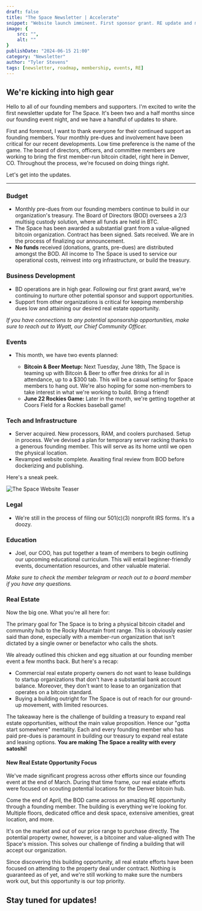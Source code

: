 ```yaml
---
draft: false
title: "The Space Newsletter | Accelerate"
snippet: "Website launch imminent. First sponsor grant. RE update and more."
image: {
    src: "",
    alt: ""
}
publishDate: "2024-06-15 21:00"
category: "Newsletter"
author: "Tyler Stevens"
tags: [newsletter, roadmap, membership, events, RE]
---
```

## We're kicking into high gear

Hello to all of our founding members and supporters. I'm excited to write the first newsletter update for The Space. It's been two and a half months since our founding event night, and we have a handful of updates to share.

First and foremost, I want to thank everyone for their continued support as founding members. Your monthly pre-dues and involvement have been critical for our recent developments. Low time preference is the name of the game. The board of directors, officers, and committee members are working to bring the first member-run bitcoin citadel, right here in Denver, CO. Throughout the process, we're focused on doing things right.

Let's get into the updates.

---

### Budget

- Monthly pre-dues from our founding members continue to build in our organization's treasury. The Board of Directors (BOD) oversees a 2/3 multisig custody solution, where all funds are held in BTC.
- The Space has been awarded a substantial grant from a value-aligned bitcoin organization. Contract has been signed. Sats received. We are in the process of finalizing our announcement.
- **No funds** received (donations, grants, pre-dues) are distributed amongst the BOD. All income to The Space is used to service our operational costs, reinvest into org infrastructure, or build the treasury.

### Business Development

- BD operations are in high gear. Following our first grant award, we're continuing to nurture other potential sponsor and support opportunities.
- Support from other organizations is critical for keeping membership dues low and attaining our desired real estate opportunity.

*If you have connections to any potential sponsorship opportunities, make sure to reach out to Wyatt, our Chief Community Officer.*

### Events

- This month, we have two events planned:

  - **Bitcoin & Beer Meetup:** Next Tuesday, June 18th, The Space is teaming up with Bitcoin & Beer to offer free drinks for all in attendance, up to a $300 tab. This will be a casual setting for Space members to hang out. We're also hoping for some non-members to take interest in what we're working to build. Bring a friend!
  - **June 22 Rockies Game:** Later in the month, we're getting together at Coors Field for a Rockies baseball game!

### Tech and Infrastructure

- Server acquired. New processors, RAM, and coolers purchased. Setup in process. We've devised a plan for temporary server racking thanks to a generous founding member. This will serve as its home until we open the physical location.
- Revamped website complete. Awaiting final review from BOD before dockerizing and publishing.

Here's a sneak peek.

![The Space Website Teaser](/assets/blog/post3/website_teaser.jpg "Revamped Website Teaser")

### Legal

- We're still in the process of filing our 501(c)(3) nonprofit IRS forms. It's a doozy.

### Education

- Joel, our COO, has put together a team of members to begin outlining our upcoming educational curriculum. This will entail beginner-friendly events, documentation resources, and other valuable material.

*Make sure to check the member telegram or reach out to a board member if you have any questions.*

### Real Estate

Now the big one. What you're all here for:

The primary goal for The Space is to bring a physical bitcoin citadel and community hub to the Rocky Mountain front range. This is obviously easier said than done, especially with a member-run organization that isn't dictated by a single owner or benefactor who calls the shots.

We already outlined this chicken and egg situation at our founding member event a few months back. But here's a recap:

- Commercial real estate property owners do not want to lease buildings to startup organizations that don't have a substantial bank account balance. Moreover, they don't want to lease to an organization that operates on a bitcoin standard.
- Buying a building outright for The Space is out of reach for our ground-up movement, with limited resources.

The takeaway here is the challenge of building a treasury to expand real estate opportunities, without the main value proposition. Hence our "gotta start somewhere" mentality. Each and every founding member who has paid pre-dues is paramount in building our treasury to expand real estate and leasing options. **You are making The Space a reality with every satoshi!**

#### New Real Estate Opportunity Focus

We've made significant progress across other efforts since our founding event at the end of March. During that time frame, our real estate efforts were focused on scouting potential locations for the Denver bitcoin hub.

Come the end of April, the BOD came across an amazing RE opportunity through a founding member. The building is everything we're looking for. Multiple floors, dedicated office and desk space, extensive amenities, great location, and more.

It's on the market and out of our price range to purchase directly. The potential property owner, however, is a bitcoiner and value-aligned with The Space's mission. This solves our challenge of finding a building that will accept our organization.

Since discovering this building opportunity, all real estate efforts have been focused on attending to the property deal under contract. Nothing is guaranteed as of yet, and we're still working to make sure the numbers work out, but this opportunity is our top priority.

## Stay tuned for updates!
